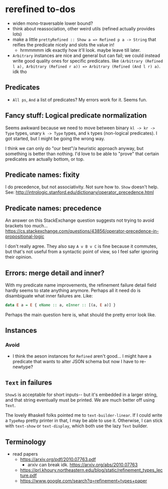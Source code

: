 # rerefined to-dos
* widen mono-traversable lower bound?
* think about reassociation, other weird utils (refined actually provides lots)
* make a little `prettyRefined :: Show a => Refined p a -> String` that reifies
  the predicate nicely and slots the value in!
  * hrmmmmm idk exactly how it'll look. maybe leave till later.
* `Arbitrary` instances are nice and general but can fail; we could instead
  write good quality ones for specific predicates. like `(Arbitrary (Refined l
  a), Arbitrary (Refined r a)) => Arbitrary (Refined (And l r) a)`. idk tho

## Predicates
* `All ps`, `And` a list of predicates? My errors work for it. Seems fun.

## Fancy stuff: Logical predicate normalization
Seems awkward because we need to move between binary `kl -> kr -> Type` types,
unary `k -> Type` types, and `k` types (non-logical predicates). I got started,
but I might be going the wrong way.

I think we can only do "our best"/a heuristic approach anyway, but something is
better than nothing. I'd love to be able to "prove" that certain predicates are
actually bottom, or top.

## Predicate names: fixity
I do precedence, but not associativity. Not sure how to. `Show` doesn't help.
See: http://intrologic.stanford.edu/dictionary/operator_precedence.html

## Predicate names: precedence
An answer on this StackExchange question suggests not trying to avoid brackets
too much...
https://cs.stackexchange.com/questions/43856/operator-precedence-in-propositional-logic

I don't really agree. They also say `A v B v C` is fine because it commutes, but
that's not useful from a syntactic point of view, so I feel safer ignoring their
opinion.

## Errors: merge detail and inner?
With my predicate name improvements, the refinement failure detail field hardly
seems to state anything anymore. Perhaps all it need do is disambiguate what
inner failures are. Like:

```haskell
data E a = E { eName :: a, eInner :: [(a, E a)] }
```

Perhaps the main question here is, what should the pretty error look like.

## Instances
### Avoid
* I think the aeson instances for `Refined` aren't good... I might have a
  predicate that wants to alter JSON schema but now I have to re-newtype?

## `Text` in failures
`ShowS` is acceptable for short inputs-- but it's embedded in a larger string,
and that string eventually must be printed. We are much better off using `Text`.

The lovely #haskell folks pointed me to `text-builder-linear`. If I could write
a `TypeRep` pretty printer in that, I may be able to use it. Otherwise, I can
stick with `text-show` or `text-display`, which both use the lazy `Text`
builder.

## Terminology
* read papers
  * https://arxiv.org/pdf/2010.07763.pdf
    * arxiv can break idk. https://arxiv.org/abs/2010.07763
  * https://prl.khoury.northeastern.edu/blog/static/refinement_types_lecture.pdf
  * https://www.google.com/search?q=refinement+types+paper
